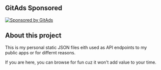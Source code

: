 ## GitAds Sponsored
[![Sponsored by GitAds](https://gitads.dev/ad-serve/hotheadhacker?repo=json-data)](https://gitads.dev/ad-track/hotheadhacker?repo=json-data)

## About this project
This is my personal static JSON files eith used as API endpoints to my public apps or for differnt reasons.

If you are here, you can browse for fun cuz it won't add value to your time.
